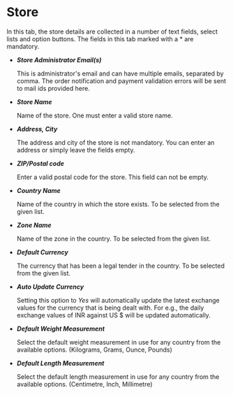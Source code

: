 # Store

In this tab, the store details are collected in a number of text fields, select lists and option buttons. The fields in this tab marked with a * are mandatory.
    
* ***Store Administrator Email(s)***

    This is administrator's email and can have multiple emails, separated by comma. The order notification and payment validation errors will be sent to mail ids provided here.
    
* ***Store Name***

    Name of the store. One must enter a valid store name.

* ***Address, City***

    The address and city of the store is not mandatory. You can enter an address or simply leave the fields empty.
    
* ***ZIP/Postal code***

    Enter a valid postal code for the store. This field can not be empty.
    
* ***Country Name***

    Name of the country in which the store exists. To be selected from the given list.

* ***Zone Name***

    Name of the zone in the country. To be selected from the given list.
    
* ***Default Currency***

    The currency that has been a legal tender in the country. To be selected from the given list.

* ***Auto Update Currency***

    Setting this option to *Yes* will automatically update the latest exchange values for the currency that is being dealt with. For e.g., the daily exchange values of INR against US $ will be updated automatically.
    
* ***Default Weight Measurement***

    Select the default weight measurement in use for any country from the available options. (Kilograms, Grams, Ounce, Pounds)
    
* ***Default Length Measurement***

    Select the default length measurement in use for any country from the available options. (Centimetre, Inch, Millimetre)
    
